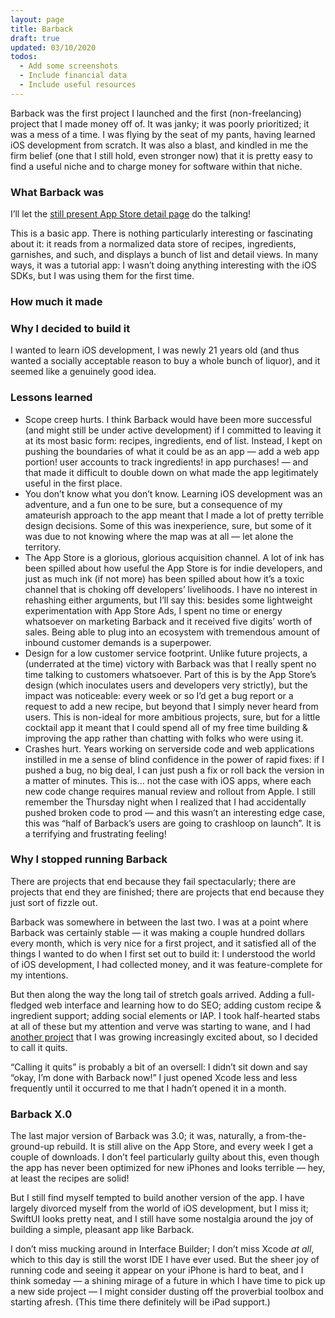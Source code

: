 ```yaml
---
layout: page
title: Barback
draft: true
updated: 03/10/2020
todos:
  - Add some screenshots
  - Include financial data
  - Include useful resources
---
```


Barback was the first project I launched and the first (non-freelancing) project that I made money off of. It was janky; it was poorly prioritized; it was a mess of a time. I was flying by the seat of my pants, having learned iOS development from scratch. It was also a blast, and kindled in me the firm belief (one that I still hold, even stronger now) that it is pretty easy to find a useful niche and to charge money for software within that niche.

### What Barback was

I’ll let the [still present App Store detail page]() do the talking!

This is a basic app. There is nothing particularly interesting or fascinating about it: it reads from a normalized data store of recipes, ingredients, garnishes, and such, and displays a bunch of list and detail views. In many ways, it was a tutorial app: I wasn’t doing anything interesting with the iOS SDKs, but I was using them for the first time.

### How much it made

### Why I decided to build it

I wanted to learn iOS development, I was newly 21 years old (and thus wanted a socially acceptable reason to buy a whole bunch of liquor), and it seemed like a genuinely good idea.

### Lessons learned

- Scope creep hurts. I think Barback would have been more successful (and might still be under active development) if I committed to leaving it at its most basic form: recipes, ingredients, end of list. Instead, I kept on pushing the boundaries of what it could be as an app — add a web app portion! user accounts to track ingredients! in app purchases! — and that made it difficult to double down on what made the app legitimately useful in the first place.
- You don’t know what you don’t know. Learning iOS development was an adventure, and a fun one to be sure, but a consequence of my amateurish approach to the app meant that I made a lot of pretty terrible design decisions. Some of this was inexperience, sure, but some of it was due to not knowing where the map was at all — let alone the territory.
- The App Store is a glorious, glorious acquisition channel. A lot of ink has been spilled about how useful the App Store is for indie developers, and just as much ink (if not more) has been spilled about how it’s a toxic channel that is choking off developers’ livelihoods. I have no interest in rehashing either arguments, but I’ll say this: besides some lightweight experimentation with App Store Ads, I spent no time or energy whatsoever on marketing Barback and it received five digits’ worth of sales. Being able to plug into an ecosystem with tremendous amount of inbound customer demands is a superpower.
- Design for a low customer service footprint. Unlike future projects, a (underrated at the time) victory with Barback was that I really spent no time talking to customers whatsoever. Part of this is by the App Store’s design (which inoculates users and developers very strictly), but the impact was noticeable: every week or so I’d get a bug report or a request to add a new recipe, but beyond that I simply never heard from users. This is non-ideal for more ambitious projects, sure, but for a little cocktail app it meant that I could spend all of my free time building & improving the app rather than chatting with folks who were using it.
- Crashes hurt. Years working on serverside code and web applications instilled in me a sense of blind confidence in the power of rapid fixes: if I pushed a bug, no big deal, I can just push a fix or roll back the version in a matter of minutes. This is... not the case with iOS apps, where each new code change requires manual review and rollout from Apple. I still remember the Thursday night when I realized that I had accidentally pushed broken code to prod — and this wasn’t an interesting edge case, this was “half of Barback’s users are going to crashloop on launch”. It is a terrifying and frustrating feeling!

### Why I stopped running Barback

There are projects that end because they fail spectacularly; there are projects that end they are finished; there are projects that end because they just sort of fizzle out.

Barback was somewhere in between the last two. I was at a point where Barback was certainly stable — it was making a couple hundred dollars every month, which is very nice for a first project, and it satisfied all of the things I wanted to do when I first set out to build it: I understood the world of iOS development, I had collected money, and it was feature-complete for my intentions.

But then along the way the long tail of stretch goals arrived. Adding a full-fledged web interface and learning how to do SEO; adding custom recipe & ingredient support; adding social elements or IAP. I took half-hearted stabs at all of these but my attention and verve was starting to wane, and I had [another project]() that I was growing increasingly excited about, so I decided to call it quits.

“Calling it quits” is probably a bit of an oversell: I didn’t sit down and say “okay, I’m done with Barback now!” I just opened Xcode less and less frequently until it occurred to me that I hadn’t opened it in a month.

### Barback X.0

The last major version of Barback was 3.0; it was, naturally, a from-the-ground-up rebuild. It is still alive on the App Store, and every week I get a couple of downloads. I don’t feel particularly guilty about this, even though the app has never been optimized for new iPhones and looks terrible — hey, at least the recipes are solid!

But I still find myself tempted to build another version of the app. I have largely divorced myself from the world of iOS development, but I miss it; SwiftUI looks pretty neat, and I still have some nostalgia around the joy of building a simple, pleasant app like Barback.

I don’t miss mucking around in Interface Builder; I don’t miss Xcode _at all_, which to this day is still the worst IDE I have ever used. But the sheer joy of running code and seeing it appear on your iPhone is hard to beat, and I think someday — a shining mirage of a future in which I have time to pick up a new side project — I might consider dusting off the proverbial toolbox and starting afresh. (This time there definitely will be iPad support.)
